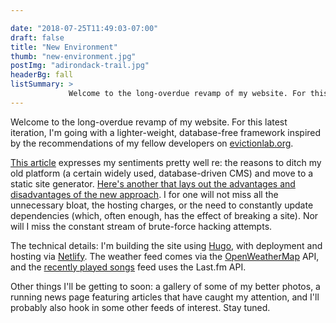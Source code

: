 ```yaml
---

date: "2018-07-25T11:49:03-07:00"
draft: false
title: "New Environment"
thumb: "new-environment.jpg"
postImg: "adirondack-trail.jpg"
headerBg: fall
listSummary: >
             Welcome to the long-overdue revamp of my website. For this latest iteration, I'm going with a lighter-weight, database-free framework.
---             
```

Welcome to the long-overdue revamp of my website. For this latest iteration, I'm going with a lighter-weight, database-free framework inspired by the recommendations of my fellow developers on <a href="https://evictionlab.org" target="_blank">evictionlab.org</a>.

<a href="https://eran.sandler.co.il/2017/06/04/goodbye-wordpress-hello-static-netlify/" target="_blank">This article</a> expresses my sentiments pretty well re: the reasons to ditch my old platform (a certain widely used, database-driven CMS) and move to a static site generator. <a href="https://developer.okta.com/blog/2018/06/07/static-sites-vs-cms" target="_blank">Here's another that lays out the advantages and disadvantages of the new approach</a>. I for one will not miss all the unnecessary bloat, the hosting charges, or the need to constantly update dependencies (which, often enough, has the effect of breaking a site). Nor will I miss the constant stream of brute-force hacking attempts.

The technical details: I'm building the site using <a href="https://gohugo.io/" target="_blank">Hugo</a>, with deployment and hosting via <a href="https://www.netlify.com/" target="_blank">Netlify</a>. The weather feed comes via the <a href="https://openweathermap.org/api" target="_blank">OpenWeatherMap</a> API, and the <a href="/affinities">recently played songs</a> feed uses the Last.fm API. 

Other things I'll be getting to soon: a gallery of some of my better photos, a running news page featuring articles that have caught my attention, and I'll probably also hook in some other feeds of interest. Stay tuned.


